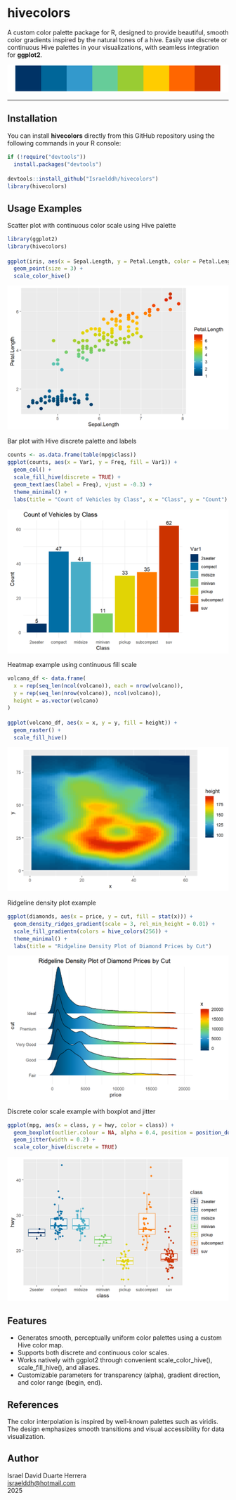 # hivecolors

A custom color palette package for R, designed to provide beautiful, smooth color gradients inspired by the natural tones of a hive. Easily use discrete or continuous Hive palettes in your visualizations, with seamless integration for **ggplot2**.

![Hive Palette Bar](/figures/hive_palette_bar.png)

---

## Installation

You can install **hivecolors** directly from this GitHub repository using the following commands in your R console:

```r
if (!require("devtools")) 
  install.packages("devtools")

devtools::install_github("Israelddh/hivecolors")
library(hivecolors)
```

## Usage Examples

Scatter plot with continuous color scale using Hive palette

```r
library(ggplot2)
library(hivecolors)

ggplot(iris, aes(x = Sepal.Length, y = Petal.Length, color = Petal.Length)) +
  geom_point(size = 3) +
  scale_color_hive()
```
![Scatter plot](/figures/Scatter.png)

Bar plot with Hive discrete palette and labels

```r
counts <- as.data.frame(table(mpg$class))
ggplot(counts, aes(x = Var1, y = Freq, fill = Var1)) +
  geom_col() +
  scale_fill_hive(discrete = TRUE) +
  geom_text(aes(label = Freq), vjust = -0.3) +
  theme_minimal() +
  labs(title = "Count of Vehicles by Class", x = "Class", y = "Count")
```
![Bar plot](/figures/Barplot.png)

Heatmap example using continuous fill scale

```r
volcano_df <- data.frame(
  x = rep(seq_len(ncol(volcano)), each = nrow(volcano)),
  y = rep(seq_len(nrow(volcano)), ncol(volcano)),
  height = as.vector(volcano)
)

ggplot(volcano_df, aes(x = x, y = y, fill = height)) +
  geom_raster() +
  scale_fill_hive()
```
![Heatmap plot](/figures/Heatmap.png)

Ridgeline density plot example

```r
ggplot(diamonds, aes(x = price, y = cut, fill = stat(x))) +
  geom_density_ridges_gradient(scale = 3, rel_min_height = 0.01) +
  scale_fill_gradientn(colors = hive_colors(256)) +
  theme_minimal() +
  labs(title = "Ridgeline Density Plot of Diamond Prices by Cut")

```
![Ridgeline plot](/figures/Ridgeline.png)

Discrete color scale example with boxplot and jitter

```r
ggplot(mpg, aes(x = class, y = hwy, color = class)) +
  geom_boxplot(outlier.colour = NA, alpha = 0.4, position = position_dodge(width = 0.8)) +
  geom_jitter(width = 0.2) +
  scale_color_hive(discrete = TRUE)
```
![Boxplot](/figures/Boxplot.png)

## Features
- Generates smooth, perceptually uniform color palettes using a custom Hive color map.
- Supports both discrete and continuous color scales.
- Works natively with ggplot2 through convenient scale_color_hive(), scale_fill_hive(), and aliases.
- Customizable parameters for transparency (alpha), gradient direction, and color range (begin, end).

## References
The color interpolation is inspired by well-known palettes such as viridis. The design emphasizes smooth transitions and visual accessibility for data visualization.

## Author
Israel David Duarte Herrera  
israelddh@hotmail.com  
2025  


